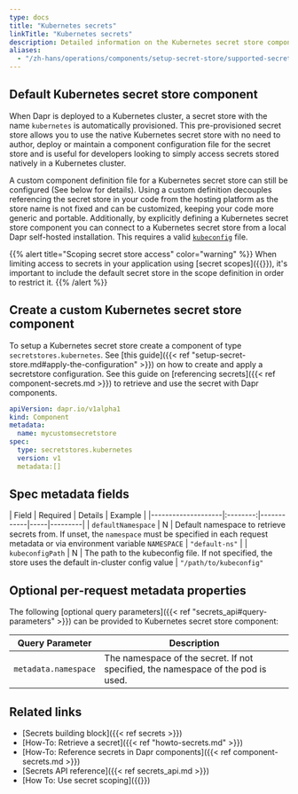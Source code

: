 ```yaml
---
type: docs
title: "Kubernetes secrets"
linkTitle: "Kubernetes secrets"
description: Detailed information on the Kubernetes secret store component
aliases:
  - "/zh-hans/operations/components/setup-secret-store/supported-secret-stores/kubernetes-secret-store/"
---
```


## Default Kubernetes secret store component
When Dapr is deployed to a Kubernetes cluster, a secret store with the name `kubernetes` is automatically provisioned. This pre-provisioned secret store allows you to use the native Kubernetes secret store with no need to author, deploy or maintain a component configuration file for the secret store and is useful for developers looking to simply access secrets stored natively in a Kubernetes cluster.

A custom component definition file for a Kubernetes secret store can still be configured (See below for details). Using a custom definition decouples referencing the secret store in your code from the hosting platform as the store name is not fixed and can be customized, keeping your code more generic and portable. Additionally, by explicitly defining a Kubernetes secret store component you can connect to a Kubernetes secret store from a local Dapr self-hosted installation. This requires a valid [`kubeconfig`](https://kubernetes.io/docs/concepts/configuration/organize-cluster-access-kubeconfig/) file.

{{% alert title="Scoping secret store access" color="warning" %}}
When limiting access to secrets in your application using [secret scopes]({{<ref secrets-scopes.md>}}), it's important to include the default secret store in the scope definition in order to restrict it.
{{% /alert %}}

## Create a custom Kubernetes secret store component

To setup a Kubernetes secret store create a component of type `secretstores.kubernetes`. See [this guide]({{< ref "setup-secret-store.md#apply-the-configuration" >}}) on how to create and apply a secretstore configuration. See this guide on [referencing secrets]({{< ref component-secrets.md >}}) to retrieve and use the secret with Dapr components.

```yaml
apiVersion: dapr.io/v1alpha1
kind: Component
metadata:
  name: mycustomsecretstore
spec:
  type: secretstores.kubernetes
  version: v1
  metadata:[]
```

## Spec metadata fields

| Field              | Required |  Details | Example |
|--------------------|:--------:|------------|-----|---------|
| `defaultNamespace` | N | Default namespace to retrieve secrets from. If unset, the `namespace` must be specified in each request metadata or via environment variable `NAMESPACE` | `"default-ns"` |
| `kubeconfigPath` | N | The path to the kubeconfig file. If not specified, the store uses the default in-cluster config value | `"/path/to/kubeconfig"`


## Optional per-request metadata properties

The following [optional query parameters]({{< ref "secrets_api#query-parameters" >}}) can be provided to Kubernetes secret store component:

Query Parameter | Description
--------- | -----------
`metadata.namespace`| The namespace of the secret. If not specified, the namespace of the pod is used.

## Related links
- [Secrets building block]({{< ref secrets >}})
- [How-To: Retrieve a secret]({{< ref "howto-secrets.md" >}})
- [How-To: Reference secrets in Dapr components]({{< ref component-secrets.md >}})
- [Secrets API reference]({{< ref secrets_api.md >}})
- [How To: Use secret scoping]({{<ref secrets-scopes.md>}})
